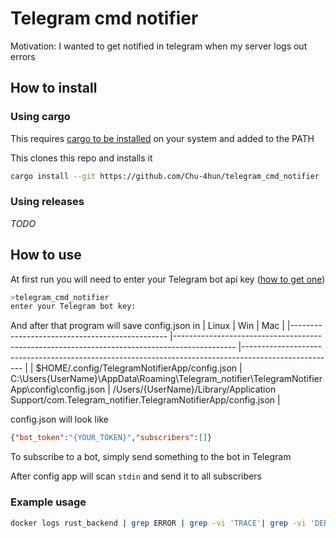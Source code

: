 # Telegram cmd notifier

Motivation: I wanted to get notified in telegram when my server logs out errors

## How to install
### Using cargo
This requires [cargo to be installed](https://www.rust-lang.org/tools/install) on your system and added to the PATH

This clones this repo and installs it
```bash
cargo install --git https://github.com/Chu-4hun/telegram_cmd_notifier
```

### Using releases
_TODO_

## How to use

At first run you will need to enter your Telegram bot api key ([how to get one](https://core.telegram.org/bots/features#creating-a-new-bot))
```bash
>telegram_cmd_notifier
enter your Telegram bot key:
```
And after that program will save config.json in
| Linux                                         	| Win                                                                                          	| Mac                                                                                                 	|
|-----------------------------------------------	|---------------------------------------------------------------------------------------------  |-----------------------------------------------------------------------------------------------------	|
| $HOME/.config/TelegramNotifierApp/config.json 	| C:\Users\{UserName}\AppData\Roaming\Telegram_notifier\TelegramNotifierApp\config\config.json 	| /Users/{UserName}/Library/Application Support/com.Telegram_notifier.TelegramNotifierApp/config.json 	|

config.json will look like
```json
{"bot_token":"{YOUR_TOKEN}","subscribers":[]}
```
To subscribe to a bot, simply send something to the bot in Telegram

After config app will scan `stdin` and send it to all subscribers

### Example usage
```bash
docker logs rust_backend | grep ERROR | grep -vi 'TRACE'| grep -vi 'DEBUG' | docker-telegram-notifier
```
